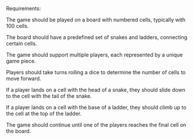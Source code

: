 

Requirements:

The game should be played on a board with numbered cells, typically with 100 cells.

The board should have a predefined set of snakes and ladders, connecting certain cells.

The game should support multiple players, each represented by a unique game piece.

Players should take turns rolling a dice to determine the number of cells to move forward.

If a player lands on a cell with the head of a snake, they should slide down to the cell with the tail of the snake.

If a player lands on a cell with the base of a ladder, they should climb up to the cell at the top of the ladder.

The game should continue until one of the players reaches the final cell on the board.